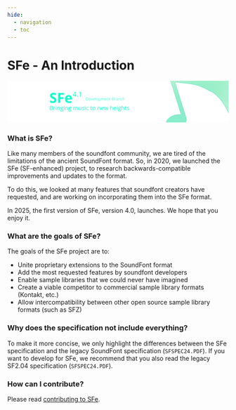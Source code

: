 ```yaml
---
hide:
  - navigation
  - toc
---
```


# SFe - An Introduction

<img title="Figure 1" src="sfe-logos/sfe4_banner.png" alt="SFe 4 logo banner">

### What is SFe?

Like many members of the soundfont community, we are tired of the limitations of the ancient SoundFont format. So, in 2020, we launched the SFe (SF-enhanced) project, to research backwards-compatible improvements and updates to the format.

To do this, we looked at many features that soundfont creators have requested, and are working on incorporating them into the SFe format.

In 2025, the first version of SFe, version 4.0, launches. We hope that you enjoy it.

### What are the goals of SFe?

The goals of the SFe project are to:

- Unite proprietary extensions to the SoundFont format
- Add the most requested features by soundfont developers
- Enable sample libraries that we could never have imagined
- Create a viable competitor to commercial sample library formats (Kontakt, etc.)
- Allow intercompatibility between other open source sample library formats (such as SFZ)

### Why does the specification not include everything?

To make it more concise, we only highlight the differences between the SFe specification and the legacy SoundFont specification (`SFSPEC24.PDF`). If you want to develop for SFe, we recommend that you also read the legacy SF2.04 specification (`SFSPEC24.PDF`).

### How can I contribute?

Please read [contributing to SFe](contributing.md).
